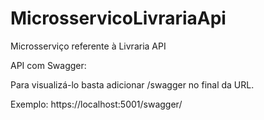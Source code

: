 # MicrosservicoLivrariaApi
Microsserviço referente à Livraria API

<p>API com Swagger: </p>
<p>Para visualizá-lo basta adicionar /swagger no final da URL. </p>
<p>Exemplo: https://localhost:5001/swagger/ </p>
